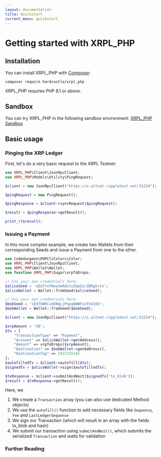 ```yaml
---
layout: documentation
title: Quickstart
current_menu: quickstart
---
```


# Getting started with XRPL_PHP

## Installation

You can install XRPL_PHP with [Composer](http://getcomposer.org/doc/00-intro.md):

```
composer require hardcastle/xrpl_php
```

XRPL_PHP requires PHP 8.1 or above.

## Sandbox

You can try XRPL_PHP in the following sandbox environment: [XRPL_PHP Sandbox](https://phpsandbox.io/n/yellow-kit-fisto-31c5a)

## Basic usage

### Pinging the XRP Ledger

First, let's do a very basic request to the XRPL Testnet:

```php
use XRPL_PHP\Client\JsonRpcClient;
use XRPL_PHP\Models\Utility\PingRequest;

$client = new JsonRpcClient("https://s.altnet.rippletest.net:51234");

$pingRequest = new PingRequest();

$pingResponse = $client->syncRequest($pingRequest);

$result = $pingResponse->getResult();

print_r($result);
```

### Issuing a Payment

In this more complex example, we create two Wallets from their corresponding Seeds and issue a Payment from one to the other.

```php
use Codedungeon\PHPCliColors\Color;
use XRPL_PHP\Client\JsonRpcClient;
use XRPL_PHP\Wallet\Wallet;
use function XRPL_PHP\Sugar\xrpToDrops;

// Use your own credentials here:
$aliceSeed = 'sEd7rnfWxwJmRditu2UpSsrZDRgtctn';
$aliceWallet = Wallet::fromSeed($aliceSeed);

// Use your own credentials here:
$bobSeed = 'sEd7XWKCuXENqLjPopq6WWFvoTnG3dX';
$bobWallet = Wallet::fromSeed($bobSeed);

$client = new JsonRpcClient("https://s.altnet.rippletest.net:51234");

$xrpAmount = '50';
$tx = [
    "TransactionType" => "Payment",
    "Account" => $aliceWallet->getAddress(),
    "Amount" => xrpToDrops($xrpAmount),
    "Destination" => $bobWallet->getAddress(),
    "DestinationTag" => 1937215245
];
$autofilledTx = $client->autofill($tx);
$signedTx = $aliceWallet->sign($autofilledTx);

$txResponse = $client->submitAndWait($signedTx['tx_blob']);
$result = $txResponse->getResult();
```

Here, we 
1. We create a `Transaction` array (you can also use dedicated Method objects)
2. We use the `autofill()` function to add necessary fields like `Sequence`, `Fee` and `LastLedgerSequence`
3. We sign our Transaction (which will result in an array with the fields tx_blob and hash)
4. We submit our transaction using `submitAndWait()`, which submits the serialized `Transaction` and waits for validation

### Further Reading 